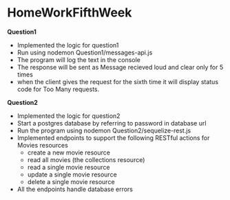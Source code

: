 # HomeWorkFifthWeek

**Question1**
- Implemented the logic for question1
- Run using nodemon Question1/messages-api.js
- The program will log the text in the console
- The response will be sent as Message recieved loud and clear only for 5 times 
- when the client gives the request for the sixth time it will display status code for Too Many requests.


**Question2**
- Implemented the logic for question2
- Start a postgres database by referring to password in database url
- Run the program using nodemon Question2/sequelize-rest.js
- Implemented endpoints to support the following RESTful actions for Movies resources
   - create a new movie resource
   - read all movies (the collections resource)
   - read a single movie resource
   - update a single movie resource
   - delete a single movie resource
- All the endpoints handle database errors